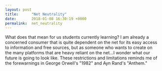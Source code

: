 ```yaml
---
layout: post
title:      "Net Neutrality"
date:       2018-01-08 16:30:19 +0000
permalink:  net_neutrality
---
```



What does that mean for us students currently learning? I am already a concerned consumer that is quite dependent on the net for its easy access to information and free sources, but as someone who wants to create on the many platforms that are heavy reliant on the net...I wonder what our future is going to look like. These restrictions and limitations reminds me of the forewarnings in George Orwell's "1982" and Ayn Rand's "Anthem."
